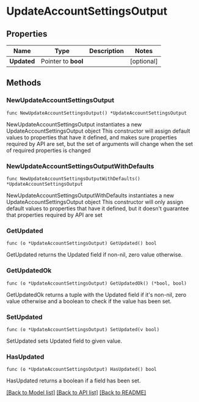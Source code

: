 # UpdateAccountSettingsOutput

## Properties

Name | Type | Description | Notes
------------ | ------------- | ------------- | -------------
**Updated** | Pointer to **bool** |  | [optional] 

## Methods

### NewUpdateAccountSettingsOutput

`func NewUpdateAccountSettingsOutput() *UpdateAccountSettingsOutput`

NewUpdateAccountSettingsOutput instantiates a new UpdateAccountSettingsOutput object
This constructor will assign default values to properties that have it defined,
and makes sure properties required by API are set, but the set of arguments
will change when the set of required properties is changed

### NewUpdateAccountSettingsOutputWithDefaults

`func NewUpdateAccountSettingsOutputWithDefaults() *UpdateAccountSettingsOutput`

NewUpdateAccountSettingsOutputWithDefaults instantiates a new UpdateAccountSettingsOutput object
This constructor will only assign default values to properties that have it defined,
but it doesn't guarantee that properties required by API are set

### GetUpdated

`func (o *UpdateAccountSettingsOutput) GetUpdated() bool`

GetUpdated returns the Updated field if non-nil, zero value otherwise.

### GetUpdatedOk

`func (o *UpdateAccountSettingsOutput) GetUpdatedOk() (*bool, bool)`

GetUpdatedOk returns a tuple with the Updated field if it's non-nil, zero value otherwise
and a boolean to check if the value has been set.

### SetUpdated

`func (o *UpdateAccountSettingsOutput) SetUpdated(v bool)`

SetUpdated sets Updated field to given value.

### HasUpdated

`func (o *UpdateAccountSettingsOutput) HasUpdated() bool`

HasUpdated returns a boolean if a field has been set.


[[Back to Model list]](../README.md#documentation-for-models) [[Back to API list]](../README.md#documentation-for-api-endpoints) [[Back to README]](../README.md)


